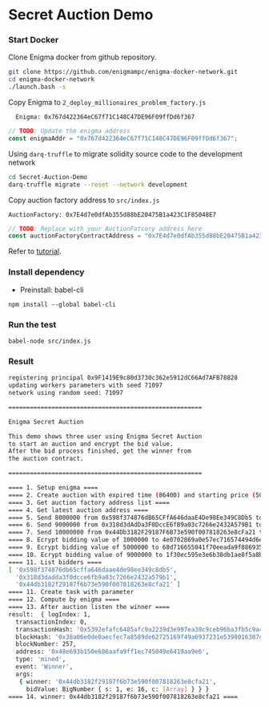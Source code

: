 # Secret Auction Demo

### Start Docker

Clone Enigma docker from github repository.
```bash
git clone https://github.com/enigmampc/enigma-docker-network.git
cd enigma-docker-network
./launch.bash -s
```

Copy Enigma to `2_deploy_millionaires_problem_factory.js`
```
  Enigma: 0x767d422364eC67f71C148C47DE96F09ffDd6f367
```

```javascript
// TODO: Update the enigma address
const enigmaAddr = "0x767d422364eC67f71C148C47DE96F09ffDd6f367";
```

Using `darq-truffle` to migrate solidity source code to the development network

```bash
cd Secret-Auction-Demo
darq-truffle migrate --reset --network development
```

Copy auction factory address to `src/index.js`
```
AuctionFactory: 0x7E4d7e0dfAb355d88bE20475B1a423C1F85048E7
```

```javascript
// TODO: Replace with your AuctionFatcory address here
const auctionFactoryContractAddress = "0x7E4d7e0dfAb355d88bE20475B1a423C1F85048E7";
```

Refer to [tutorial](https://github.com/PortalNetwork/enigma-ns/blob/master/docs/tutorial/Secret_Auction.md).

### Install dependency

- Preinstall: babel-cli

```
npm install --global babel-cli
```

### Run the test

```
babel-node src/index.js
```

### Result 

```bash
registering principal 0x9F1419E9c80d3730c362e5912dC66Ad7AFB78828
updating workers parameters with seed 71097
network using random seed: 71097

======================================================

Enigma Secret Auction

This demo shows three user using Enigma Secret Auction
to start an auction and encrypt the bid value.
After the bid process finished, get the winner from
the auction contract.

======================================================

==== 1. Setup enigma ====
==== 2. Create auction with expired time (86400) and starting price (500000) ====
==== 3. Get auction factory address list ====
==== 4. Get latest auction address ====
==== 5. Send 8000000 from 0x598f374876dB65CFfA646daaE4De98Ee349C8Db5 to stake pool ====
==== 6. Send 9000000 from 0x318d3dAdDa3F0DccE6fB9a03c7266e2432A579B1 to stake pool ====
==== 7. Send 10000000 from 0x44Db3182F29187F6B73e590f007818263e8cFa21 to stake pool ====
==== 8. Ecrypt bidding value of 1000000 to 4e0702869a0e57ec716574494d6ef83999cdd56495961e890b966d82cbd89954655227 from 0x598f374876dB65CFfA646daaE4De98Ee349C8Db5 ====
==== 9. Ecrypt bidding value of 5000000 to 68d716655041f70eeada9f8869359f4474c23aec25379ce979ea04a7350c3d5d3aac08 from 0x318d3dAdDa3F0DccE6fB9a03c7266e2432A579B1 ====
==== 10. Ecrypt bidding value of 9000000 to 1f30ec595e3e6b38db1ae8f5a8bd2d37394ab86286e31f18ab1c9200fc9f1d7bddbf0d from 0x44Db3182F29187F6B73e590f007818263e8cFa21 ====
==== 11. List bidders ====
[ '0x598f374876db65cffa646daae4de98ee349c8db5',
  '0x318d3dadda3f0dcce6fb9a03c7266e2432a579b1',
  '0x44db3182f29187f6b73e590f007818263e8cfa21' ]
==== 11. Create task with parameter
==== 12. Compute by enigma ====
==== 13. After auction listen the winner ====
result:  { logIndex: 1,
  transactionIndex: 0,
  transactionHash: '0x5392efafc6485afc9a2239d3e997ea30c9ceb96ba3fb5c9a4d23f747400e16c3',
  blockHash: '0x38a06e0de0aecfec7a8589de62725169f49a6937231e5398016387df953a24d2',
  blockNumber: 257,
  address: '0x48e693b150e686aafa9ff1ec745049e6419aa9e6',
  type: 'mined',
  event: 'Winner',
  args:
   { winner: '0x44db3182f29187f6b73e590f007818263e8cfa21',
     bidValue: BigNumber { s: 1, e: 16, c: [Array] } } }
==== 14. winner: 0x44db3182f29187f6b73e590f007818263e8cfa21 ====
```
